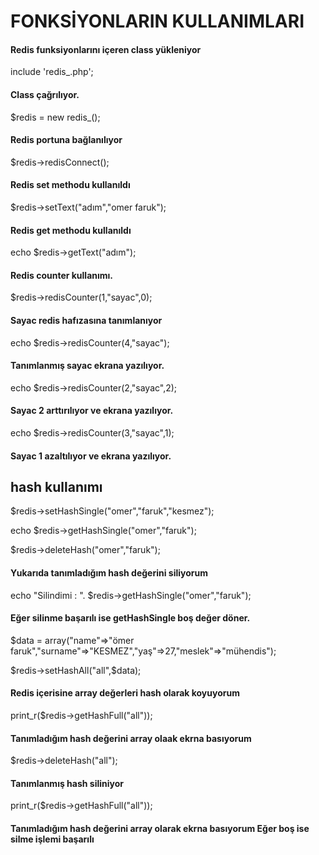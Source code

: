 
# FONKSİYONLARIN KULLANIMLARI

<h4>Redis funksiyonlarını içeren class yükleniyor</h4>

<span>include 'redis_.php';</span>

<h4>Class çağrılıyor.</h4>

$redis = new redis_();

<h4>Redis portuna bağlanılıyor</h4>

$redis->redisConnect();

<h4>Redis set methodu kullanıldı</h4>

$redis->setText("adım","omer faruk");

<h4>Redis get methodu kullanıldı</h4>

echo $redis->getText("adım");

<h4>Redis counter kullanımı.</h4>

$redis->redisCounter(1,"sayac",0);<h4>Sayac redis hafızasına tanımlanıyor</h4>

echo $redis->redisCounter(4,"sayac");<h4>Tanımlanmış sayac ekrana yazılıyor.</h4>

echo $redis->redisCounter(2,"sayac",2);<h4>Sayac 2 arttırılıyor ve ekrana yazılıyor.</h4>

echo $redis->redisCounter(3,"sayac",1);<h4>Sayac 1 azaltılıyor ve ekrana yazılıyor.</h4>

<h2>hash kullanımı</h2>

$redis->setHashSingle("omer","faruk","kesmez");

echo $redis->getHashSingle("omer","faruk");

$redis->deleteHash("omer","faruk");<h4>Yukarıda tanımladığım hash değerini siliyorum</h4>

echo "Silindimi : ". $redis->getHashSingle("omer","faruk");<h4>Eğer silinme başarılı ise getHashSingle boş değer döner.</h4>

$data = array("name"=>"ömer faruk","surname"=>"KESMEZ","yaş"=>27,"meslek"=>"mühendis");

$redis->setHashAll("all",$data);<h4>Redis içerisine array değerleri hash olarak koyuyorum</h4>

print_r($redis->getHashFull("all"));<h4>Tanımladığım hash değerini array olaak ekrna basıyorum</h4>

$redis->deleteHash("all");<h4>Tanımlanmış hash siliniyor</h4>

print_r($redis->getHashFull("all"));<h4>Tanımladığım hash değerini array olarak ekrna basıyorum Eğer boş ise silme işlemi başarılı</h4>


